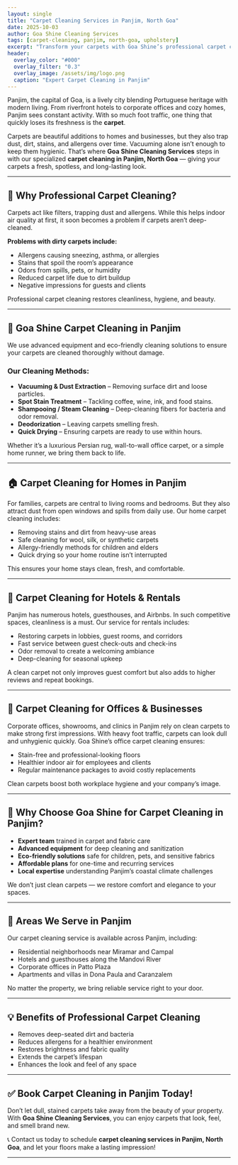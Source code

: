 ```yaml
---
layout: single
title: "Carpet Cleaning Services in Panjim, North Goa"
date: 2025-10-03
author: Goa Shine Cleaning Services
tags: [carpet-cleaning, panjim, north-goa, upholstery]
excerpt: "Transform your carpets with Goa Shine’s professional carpet cleaning services in Panjim, North Goa — removing dirt, stains, and allergens for a healthier space."
header:
  overlay_color: "#000"
  overlay_filter: "0.3"
  overlay_image: /assets/img/logo.png
  caption: "Expert Carpet Cleaning in Panjim"
---
```


Panjim, the capital of Goa, is a lively city blending Portuguese heritage with modern living. From riverfront hotels to corporate offices and cozy homes, Panjim sees constant activity. With so much foot traffic, one thing that quickly loses its freshness is the **carpet**.  

Carpets are beautiful additions to homes and businesses, but they also trap dust, dirt, stains, and allergens over time. Vacuuming alone isn’t enough to keep them hygienic. That’s where **Goa Shine Cleaning Services** steps in with our specialized **carpet cleaning in Panjim, North Goa** — giving your carpets a fresh, spotless, and long-lasting look.

---

## 🧼 Why Professional Carpet Cleaning?
Carpets act like filters, trapping dust and allergens. While this helps indoor air quality at first, it soon becomes a problem if carpets aren’t deep-cleaned.  

**Problems with dirty carpets include:**
- Allergens causing sneezing, asthma, or allergies  
- Stains that spoil the room’s appearance  
- Odors from spills, pets, or humidity  
- Reduced carpet life due to dirt buildup  
- Negative impressions for guests and clients  

Professional carpet cleaning restores cleanliness, hygiene, and beauty.

---

## 🌟 Goa Shine Carpet Cleaning in Panjim
We use advanced equipment and eco-friendly cleaning solutions to ensure your carpets are cleaned thoroughly without damage.  

### Our Cleaning Methods:
- **Vacuuming & Dust Extraction** – Removing surface dirt and loose particles.  
- **Spot Stain Treatment** – Tackling coffee, wine, ink, and food stains.  
- **Shampooing / Steam Cleaning** – Deep-cleaning fibers for bacteria and odor removal.  
- **Deodorization** – Leaving carpets smelling fresh.  
- **Quick Drying** – Ensuring carpets are ready to use within hours.  

Whether it’s a luxurious Persian rug, wall-to-wall office carpet, or a simple home runner, we bring them back to life.

---

## 🏠 Carpet Cleaning for Homes in Panjim
For families, carpets are central to living rooms and bedrooms. But they also attract dust from open windows and spills from daily use. Our home carpet cleaning includes:  
- Removing stains and dirt from heavy-use areas  
- Safe cleaning for wool, silk, or synthetic carpets  
- Allergy-friendly methods for children and elders  
- Quick drying so your home routine isn’t interrupted  

This ensures your home stays clean, fresh, and comfortable.

---

## 🏨 Carpet Cleaning for Hotels & Rentals
Panjim has numerous hotels, guesthouses, and Airbnbs. In such competitive spaces, cleanliness is a must. Our service for rentals includes:  
- Restoring carpets in lobbies, guest rooms, and corridors  
- Fast service between guest check-outs and check-ins  
- Odor removal to create a welcoming ambiance  
- Deep-cleaning for seasonal upkeep  

A clean carpet not only improves guest comfort but also adds to higher reviews and repeat bookings.

---

## 🏢 Carpet Cleaning for Offices & Businesses
Corporate offices, showrooms, and clinics in Panjim rely on clean carpets to make strong first impressions. With heavy foot traffic, carpets can look dull and unhygienic quickly. Goa Shine’s office carpet cleaning ensures:  
- Stain-free and professional-looking floors  
- Healthier indoor air for employees and clients  
- Regular maintenance packages to avoid costly replacements  

Clean carpets boost both workplace hygiene and your company’s image.

---

## 🚿 Why Choose Goa Shine for Carpet Cleaning in Panjim?
- **Expert team** trained in carpet and fabric care  
- **Advanced equipment** for deep cleaning and sanitization  
- **Eco-friendly solutions** safe for children, pets, and sensitive fabrics  
- **Affordable plans** for one-time and recurring services  
- **Local expertise** understanding Panjim’s coastal climate challenges  

We don’t just clean carpets — we restore comfort and elegance to your spaces.

---

## 📍 Areas We Serve in Panjim
Our carpet cleaning service is available across Panjim, including:  
- Residential neighborhoods near Miramar and Campal  
- Hotels and guesthouses along the Mandovi River  
- Corporate offices in Patto Plaza  
- Apartments and villas in Dona Paula and Caranzalem  

No matter the property, we bring reliable service right to your door.

---

## 💡 Benefits of Professional Carpet Cleaning
- Removes deep-seated dirt and bacteria  
- Reduces allergens for a healthier environment  
- Restores brightness and fabric quality  
- Extends the carpet’s lifespan  
- Enhances the look and feel of any space  

---

## ✅ Book Carpet Cleaning in Panjim Today!
Don’t let dull, stained carpets take away from the beauty of your property. With **Goa Shine Cleaning Services**, you can enjoy carpets that look, feel, and smell brand new.  

📞 Contact us today to schedule **carpet cleaning services in Panjim, North Goa**, and let your floors make a lasting impression!  

---
